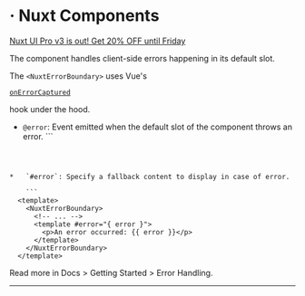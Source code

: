 # <NuxtErrorBoundary> · Nuxt Components

[Nuxt UI Pro v3 is out! Get 20% OFF until Friday](https://ui.nuxt.com/pro/pricing)

The <NuxtErrorBoundary> component handles client-side errors happening in its default slot.

The `<NuxtErrorBoundary>` uses Vue's

[`onErrorCaptured`](https://vuejs.org/api/composition-api-lifecycle.html#onerrorcaptured)

hook under the hood.

- `@error`: Event emitted when the default slot of the component throws an error.
      ```
  <template>
    <NuxtErrorBoundary @error="logSomeError">
      <!-- ... -->
    </NuxtErrorBoundary>
  </template>

````



*   `#error`: Specify a fallback content to display in case of error.

    ```
  <template>
    <NuxtErrorBoundary>
      <!-- ... -->
      <template #error="{ error }">
        <p>An error occurred: {{ error }}</p>
      </template>
    </NuxtErrorBoundary>
  </template>

````

Read more in Docs > Getting Started > Error Handling.

---
